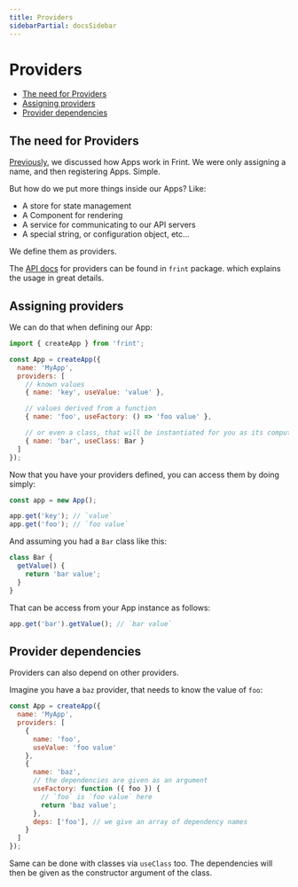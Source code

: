 ```yaml
---
title: Providers
sidebarPartial: docsSidebar
---
```


# Providers

<!-- MarkdownTOC depth=1 autolink=true bracket=round -->

- [The need for Providers](#the-need-for-providers)
- [Assigning providers](#assigning-providers)
- [Provider dependencies](#provider-dependencies)

<!-- /MarkdownTOC -->

## The need for Providers

[Previously](../apps), we discussed how Apps work in Frint. We were only assigning a name, and then registering Apps. Simple.

But how do we put more things inside our Apps? Like:

* A store for state management
* A Component for rendering
* A service for communicating to our API servers
* A special string, or configuration object, etc...

We define them as providers.

The [API docs](../../docs/packages/frint#understanding-providers) for providers can be found in `frint` package. which explains the usage in great details.

## Assigning providers

We can do that when defining our App:

```js
import { createApp } from 'frint';

const App = createApp({
  name: 'MyApp',
  providers: [
    // known values
    { name: 'key', useValue: 'value' },

    // values derived from a function
    { name: 'foo', useFactory: () => 'foo value' },

    // or even a class, that will be instantiated for you as its computed value
    { name: 'bar', useClass: Bar }
  ]
});
```

Now that you have your providers defined, you can access them by doing simply:

```js
const app = new App();

app.get('key'); // `value`
app.get('foo'); // `foo value`
```

And assuming you had a `Bar` class like this:

```js
class Bar {
  getValue() {
    return 'bar value';
  }
}
```

That can be access from your App instance as follows:

```js
app.get('bar').getValue(); // `bar value`
```

## Provider dependencies

Providers can also depend on other providers.

Imagine you have a `baz` provider, that needs to know the value of `foo`:

```js
const App = createApp({
  name: 'MyApp',
  providers: [
    {
      name: 'foo',
      useValue: 'foo value'
    },
    {
      name: 'baz',
      // the dependencies are given as an argument
      useFactory: function ({ foo }) {
        // `foo` is `foo value` here
        return 'baz value';
      },
      deps: ['foo'], // we give an array of dependency names
    }
  ]
});
```

Same can be done with classes via `useClass` too. The dependencies will then be given as the constructor argument of the class.
